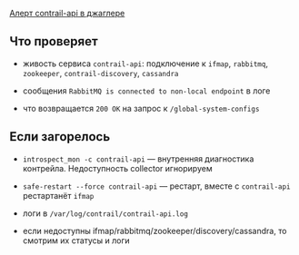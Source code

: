[Алерт contrail-api в джаглере](https://juggler.yandex-team.ru/aggregate_checks/?query=service%3Dcontrail-api)

## Что проверяет

- живость сервиса `contrail-api`: подключение к `ifmap`, `rabbitmq`, `zookeeper`, `contrail-discovery`, `cassandra`

- сообщения `RabbitMQ is connected to non-local endpoint` в логе

- что возвращается `200 OK` на запрос к `/global-system-configs`

## Если загорелось

- `introspect_mon -c contrail-api` — внутренняя диагностика контрейла. Недоступность collector игнорируем

- `safe-restart --force contrail-api` — рестарт, вместе с `contrail-api` рестартанёт `ifmap`

- логи в `/var/log/contrail/contrail-api.log`

- если недоступны ifmap/rabbitmq/zookeeper/discovery/cassandra, то смотрим их статусы и логи
